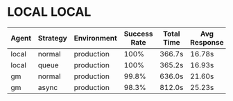 # LOCAL LOCAL

| Agent | Strategy | Environment | Success Rate | Total Time | Avg Response | Median Response | 95th Percentile | M/s  | Status  |
| ----- | -------- | ----------- | ------------ | ---------- | ------------ | --------------- | --------------- | ---- | ------- |
| local | normal   | production  | 100%         | 366.7s     | 16.78s       | 1.19s           | 57.44s          | 13.6 | Success |
| local | queue    | production  | 100%         | 365.2s     | 16.93s       | 1.27s           | 57.13s          | 13.7 | Success |
| gm    | normal   | production  | 99.8%        | 636.0s     | 21.60s       | 14.32s          | 57.81s          | 7.9  | Success |
| gm    | async    | production  | 98.3%        | 812.0s     | 25.23s       | 16.13s          | 98.71s          | 6.2  | Success |
